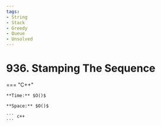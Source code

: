 ```yaml
---
tags:
- String
- Stack
- Greedy
- Queue
- Unsolved
---
```



# 936. Stamping The Sequence

=== "C++"

    **Time:** $O()$

    **Space:** $O()$

    ``` c++
    ```